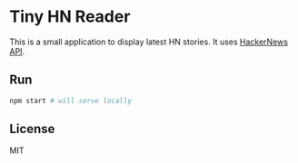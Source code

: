 # Tiny HN Reader

This is a small application to display latest HN stories. It uses [HackerNews API](https://github.com/HackerNews/API).

## Run

```sh
npm start # will serve locally
```

## License

MIT